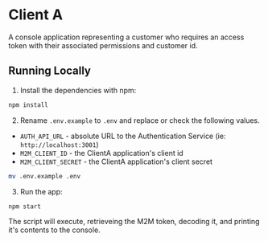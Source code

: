 # Client A
A console application representing a customer who requires an access token with their associated permissions and customer id.

## Running Locally

1. Install the dependencies with npm:

```bash
npm install
```

2. Rename `.env.example` to `.env` and replace or check the following values. 

- `AUTH_API_URL` - absolute URL to the Authentication Service (ie: `http://localhost:3001`)
- `M2M_CLIENT_ID` - the ClientA application's client id
- `M2M_CLIENT_SECRET` - the ClientA application's client secret

```bash
mv .env.example .env
```

3. Run the app:

```bash
npm start
```

The script will execute, retrieveing the M2M token, decoding it, and printing it's contents to the console.  

